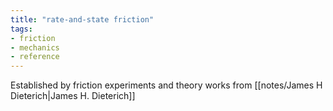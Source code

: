 ```yaml
---
title: "rate-and-state friction"
tags: 
- friction
- mechanics
- reference
---
```


Established by friction experiments and theory works from [[notes/James H Dieterich|James H. Dieterich]]
